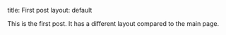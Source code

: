 title: First post
layout: default

This is the first post. It has a different layout compared to the main page.